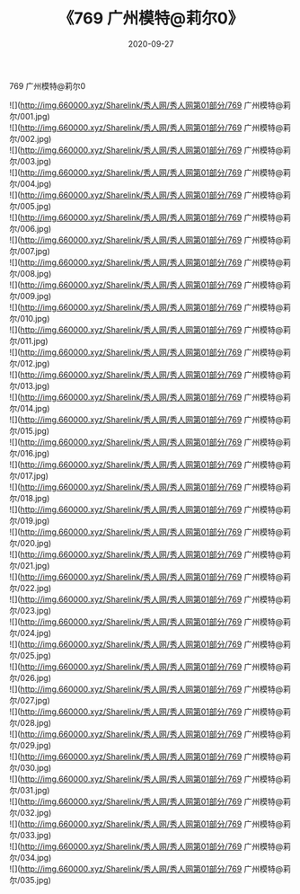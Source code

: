 ﻿---
layout: post
title:  《769 广州模特@莉尔0》
date:   2020-09-27
img: http://img.660000.xyz/Sharelink/秀人网/秀人网第01部分/769 广州模特@莉尔0/000.jpg
categories: [美女, 清纯, 唯美]
---

769 广州模特@莉尔0

  ![](http://img.660000.xyz/Sharelink/秀人网/秀人网第01部分/769 广州模特@莉尔/001.jpg) <br> ![](http://img.660000.xyz/Sharelink/秀人网/秀人网第01部分/769 广州模特@莉尔/002.jpg) <br> ![](http://img.660000.xyz/Sharelink/秀人网/秀人网第01部分/769 广州模特@莉尔/003.jpg) <br> ![](http://img.660000.xyz/Sharelink/秀人网/秀人网第01部分/769 广州模特@莉尔/004.jpg) <br> ![](http://img.660000.xyz/Sharelink/秀人网/秀人网第01部分/769 广州模特@莉尔/005.jpg) <br> ![](http://img.660000.xyz/Sharelink/秀人网/秀人网第01部分/769 广州模特@莉尔/006.jpg) <br> ![](http://img.660000.xyz/Sharelink/秀人网/秀人网第01部分/769 广州模特@莉尔/007.jpg) <br> ![](http://img.660000.xyz/Sharelink/秀人网/秀人网第01部分/769 广州模特@莉尔/008.jpg) <br> ![](http://img.660000.xyz/Sharelink/秀人网/秀人网第01部分/769 广州模特@莉尔/009.jpg) <br> ![](http://img.660000.xyz/Sharelink/秀人网/秀人网第01部分/769 广州模特@莉尔/010.jpg) <br> ![](http://img.660000.xyz/Sharelink/秀人网/秀人网第01部分/769 广州模特@莉尔/011.jpg) <br> ![](http://img.660000.xyz/Sharelink/秀人网/秀人网第01部分/769 广州模特@莉尔/012.jpg) <br> ![](http://img.660000.xyz/Sharelink/秀人网/秀人网第01部分/769 广州模特@莉尔/013.jpg) <br> ![](http://img.660000.xyz/Sharelink/秀人网/秀人网第01部分/769 广州模特@莉尔/014.jpg) <br> ![](http://img.660000.xyz/Sharelink/秀人网/秀人网第01部分/769 广州模特@莉尔/015.jpg) <br> ![](http://img.660000.xyz/Sharelink/秀人网/秀人网第01部分/769 广州模特@莉尔/016.jpg) <br> ![](http://img.660000.xyz/Sharelink/秀人网/秀人网第01部分/769 广州模特@莉尔/017.jpg) <br> ![](http://img.660000.xyz/Sharelink/秀人网/秀人网第01部分/769 广州模特@莉尔/018.jpg) <br> ![](http://img.660000.xyz/Sharelink/秀人网/秀人网第01部分/769 广州模特@莉尔/019.jpg) <br> ![](http://img.660000.xyz/Sharelink/秀人网/秀人网第01部分/769 广州模特@莉尔/020.jpg) <br> ![](http://img.660000.xyz/Sharelink/秀人网/秀人网第01部分/769 广州模特@莉尔/021.jpg) <br> ![](http://img.660000.xyz/Sharelink/秀人网/秀人网第01部分/769 广州模特@莉尔/022.jpg) <br> ![](http://img.660000.xyz/Sharelink/秀人网/秀人网第01部分/769 广州模特@莉尔/023.jpg) <br> ![](http://img.660000.xyz/Sharelink/秀人网/秀人网第01部分/769 广州模特@莉尔/024.jpg) <br> ![](http://img.660000.xyz/Sharelink/秀人网/秀人网第01部分/769 广州模特@莉尔/025.jpg) <br> ![](http://img.660000.xyz/Sharelink/秀人网/秀人网第01部分/769 广州模特@莉尔/026.jpg) <br> ![](http://img.660000.xyz/Sharelink/秀人网/秀人网第01部分/769 广州模特@莉尔/027.jpg) <br> ![](http://img.660000.xyz/Sharelink/秀人网/秀人网第01部分/769 广州模特@莉尔/028.jpg) <br> ![](http://img.660000.xyz/Sharelink/秀人网/秀人网第01部分/769 广州模特@莉尔/029.jpg) <br> ![](http://img.660000.xyz/Sharelink/秀人网/秀人网第01部分/769 广州模特@莉尔/030.jpg) <br> ![](http://img.660000.xyz/Sharelink/秀人网/秀人网第01部分/769 广州模特@莉尔/031.jpg) <br> ![](http://img.660000.xyz/Sharelink/秀人网/秀人网第01部分/769 广州模特@莉尔/032.jpg) <br> ![](http://img.660000.xyz/Sharelink/秀人网/秀人网第01部分/769 广州模特@莉尔/033.jpg) <br> ![](http://img.660000.xyz/Sharelink/秀人网/秀人网第01部分/769 广州模特@莉尔/034.jpg) <br> ![](http://img.660000.xyz/Sharelink/秀人网/秀人网第01部分/769 广州模特@莉尔/035.jpg) <br>